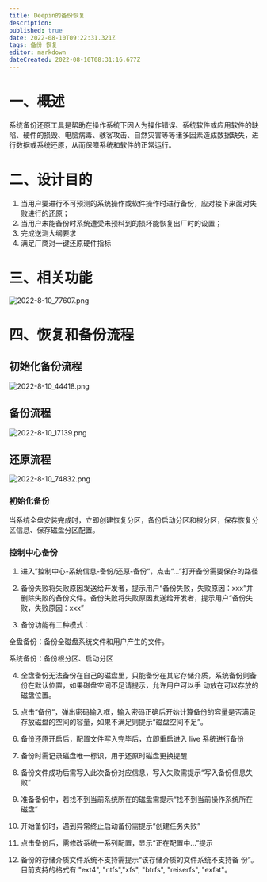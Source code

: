```yaml
---
title: Deepin的备份恢复
description: 
published: true
date: 2022-08-10T09:22:31.321Z
tags: 备份 恢复
editor: markdown
dateCreated: 2022-08-10T08:31:16.677Z
---
```


# 一、概述
系统备份还原工具是帮助在操作系统下因人为操作错误、系统软件或应用软件的缺陷、硬件的损毁、电脑病毒、骇客攻击、自然灾害等等诸多因素造成数据缺失，进行数据或系统还原，从而保障系统和软件的正常运行。

# 二、设计目的
1. 当用户要进行不可预测的系统操作或软件操作时进行备份，应对接下来面对失败进行的还原；
2. 当用户未能备份时系统遭受未预料到的损坏能恢复出厂时的设置；
3. 完成送测大纲要求
4. 满足厂商对一键还原硬件指标

# 三、相关功能
![2022-8-10_77607.png](/2022-8-10_77607.png)

# 四、恢复和备份流程

## 初始化备份流程

![2022-8-10_44418.png](/2022-8-10_44418.png)

## 备份流程

![2022-8-10_17139.png](/2022-8-10_17139.png)

## 还原流程

![2022-8-10_74832.png](/2022-8-10_74832.png)

### 初始化备份
当系统全盘安装完成时，立即创建恢复分区，备份启动分区和根分区，保存恢复分区信息、保存磁盘分区配置。

### 控制中心备份
1. 进入”控制中心-系统信息-备份/还原-备份“，点击“...”打开备份需要保存的路径

2. 备份失败将失败原因发送给开发者，提示用户“备份失败，失败原因：xxx”并删除失败的备份文件。备份失败将失败原因发送给开发者，提示用户“备份失败，失败原因：xxx”

3. 备份功能有二种模式：

全盘备份：备份全磁盘系统文件和用户产生的文件。

系统备份：备份根分区、启动分区

4. 全盘备份无法备份在自己的磁盘里，只能备份在其它存储介质，系统备份则备份在默认位置，如果磁盘空间不足请提示，允许用户可以手 动放在可以存放的磁盘位置。

5. 点击“备份”，弹出密码输入框，输入密码正确后开始计算备份的容量是否满足存放磁盘的空间的容量，如果不满足则提示“磁盘空间不足”。

6. 备份还原开启后，配置文件写入完毕后，立即重启进入 live 系统进行备份

7. 备份时需记录磁盘唯一标识，用于还原时磁盘更换提醒

8. 备份文件成功后需写入此次备份对应信息，写入失败需提示“写入备份信息失败”

9. 准备备份中，若找不到当前系统所在的磁盘需提示“找不到当前操作系统所在磁盘”

10. 开始备份时，遇到异常终止启动备份需提示“创建任务失败”

11. 点击备份后，需修改系统一系列配置，显示“正在配置中...”提示

12. 备份的存储介质文件系统不支持需提示“该存储介质的文件系统不支持备
份”。目前支持的格式有 "ext4", "ntfs","xfs", "btrfs", "reiserfs", "exfat"。